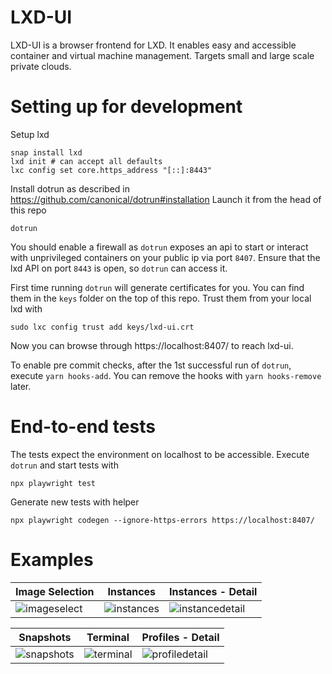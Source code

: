 # LXD-UI

LXD-UI is a browser frontend for LXD. It enables easy and accessible container and virtual machine management.
Targets small and large scale private clouds.

# Setting up for development

Setup lxd

    snap install lxd
    lxd init # can accept all defaults
    lxc config set core.https_address "[::]:8443"

Install dotrun as described in https://github.com/canonical/dotrun#installation Launch it from the head of this repo

    dotrun

You should enable a firewall as `dotrun` exposes an api to start or interact with unprivileged containers on your public
ip via port `8407`. Ensure that the lxd API on port `8443` is open, so `dotrun` can access it.

First time running `dotrun` will generate certificates for you. You can find them in the `keys` folder on the top of
this repo. Trust them from your local lxd with

    sudo lxc config trust add keys/lxd-ui.crt

Now you can browse through https://localhost:8407/ to reach lxd-ui.

To enable pre commit checks, after the 1st successful run of `dotrun`, execute `yarn hooks-add`. You can remove the hooks with `yarn hooks-remove` later.

# End-to-end tests

The tests expect the environment on localhost to be accessible. Execute `dotrun` and start tests with

    npx playwright test

Generate new tests with helper

    npx playwright codegen --ignore-https-errors https://localhost:8407/
    
# Examples

| Image Selection | Instances | Instances - Detail |
|--|--|--|
| ![imageselect](https://user-images.githubusercontent.com/45884264/216782621-54fa4b6e-84b0-4854-bb38-187eea6a9071.png) | ![instances](https://user-images.githubusercontent.com/1155472/217785833-199575fb-149a-47e3-a597-98178348f06b.png) | ![instancedetail](https://user-images.githubusercontent.com/1155472/217785830-8fddc190-7464-4cd3-9f22-ee3787bc47f9.png) |

| Snapshots | Terminal | Profiles - Detail |
|--|--|--|
| ![snapshots](https://user-images.githubusercontent.com/1155472/217785825-98036b93-9f0f-4dd6-af92-388ffa5d3a41.png) | ![terminal](https://user-images.githubusercontent.com/1155472/217785823-ec0ef782-b0d5-4d89-874e-9925ae6ba383.png) | ![profiledetail](https://user-images.githubusercontent.com/1155472/217785819-3929c3fa-14aa-4cac-a79a-1265d502555e.png) |
